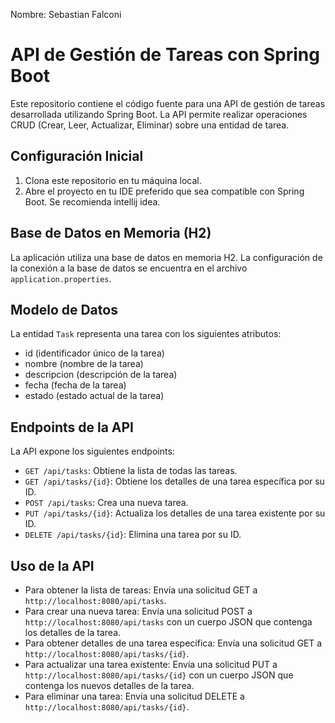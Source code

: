 Nombre: Sebastian Falconi

# API de Gestión de Tareas con Spring Boot

Este repositorio contiene el código fuente para una API de gestión de tareas desarrollada utilizando Spring Boot. La API permite realizar operaciones CRUD (Crear, Leer, Actualizar, Eliminar) sobre una entidad de tarea.

## Configuración Inicial

1. Clona este repositorio en tu máquina local.
2. Abre el proyecto en tu IDE preferido que sea compatible con Spring Boot. Se recomienda intellij idea.

## Base de Datos en Memoria (H2)

La aplicación utiliza una base de datos en memoria H2. La configuración de la conexión a la base de datos se encuentra en el archivo `application.properties`.

## Modelo de Datos

La entidad `Task` representa una tarea con los siguientes atributos:
- id (identificador único de la tarea)
- nombre (nombre de la tarea)
- descripcion (descripción de la tarea)
- fecha (fecha de la tarea)
- estado (estado actual de la tarea)

## Endpoints de la API

La API expone los siguientes endpoints:

- `GET /api/tasks`: Obtiene la lista de todas las tareas.
- `GET /api/tasks/{id}`: Obtiene los detalles de una tarea específica por su ID.
- `POST /api/tasks`: Crea una nueva tarea.
- `PUT /api/tasks/{id}`: Actualiza los detalles de una tarea existente por su ID.
- `DELETE /api/tasks/{id}`: Elimina una tarea por su ID.

## Uso de la API

- Para obtener la lista de tareas: Envía una solicitud GET a `http://localhost:8080/api/tasks`.
- Para crear una nueva tarea: Envía una solicitud POST a `http://localhost:8080/api/tasks` con un cuerpo JSON que contenga los detalles de la tarea.
- Para obtener detalles de una tarea específica: Envía una solicitud GET a `http://localhost:8080/api/tasks/{id}`.
- Para actualizar una tarea existente: Envía una solicitud PUT a `http://localhost:8080/api/tasks/{id}` con un cuerpo JSON que contenga los nuevos detalles de la tarea.
- Para eliminar una tarea: Envía una solicitud DELETE a `http://localhost:8080/api/tasks/{id}`.


